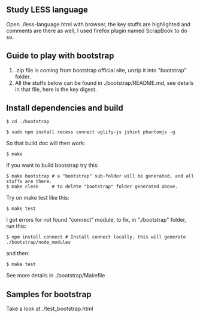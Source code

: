 ## Study LESS language

Open ./less-language.html with browser, the key stuffs are highlighted and comments are there as well, I used firefox plugin named ScrapBook to do so.

## Guide to play with bootstrap

1. .zip file is coming from bootstrap official site, unzip it into "bootstrap" folder.
2. All the stuffs below can be found in ./bootstrap/README.md, see details in that file, here is the key digest.

## Install dependencies and build

```
$ cd ./bootstrap
```

```
$ sudo npm install recess connect uglify-js jshint phantomjs -g
```

So that build doc will then work:

```
$ make
```

If you want to build bootstrap try this:

```
$ make bootstrap # a "bootstrap" sub-folder will be generated, and all stuffs are there.
$ make clean     # to delete "bootstrap" folder generated above.
```

Try on make test like this:

```
$ make test
```

I got errors for not found "connect" module, to fix, in "./bootstrap" folder, run this:

```
$ npm install connect # Install connect locally, this will generate ./bootstrap/node_modules
```

and then:

```
$ make test
```

See more details in ./bootstrap/Makefile

## Samples for bootstrap

Take a look at ./test_bootstrap.html

